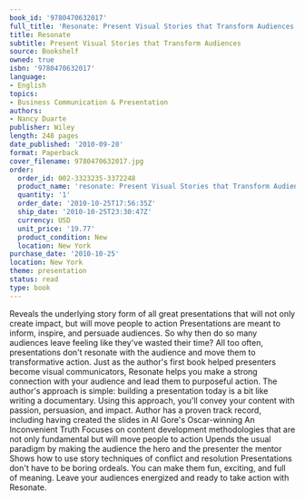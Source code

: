 ```yaml
---
book_id: '9780470632017'
full_title: 'Resonate: Present Visual Stories that Transform Audiences'
title: Resonate
subtitle: Present Visual Stories that Transform Audiences
source: Bookshelf
owned: true
isbn: '9780470632017'
language:
- English
topics:
- Business Communication & Presentation
authors:
- Nancy Duarte
publisher: Wiley
length: 248 pages
date_published: '2010-09-28'
format: Paperback
cover_filename: 9780470632017.jpg
order:
  order_id: 002-3323235-3372248
  product_name: 'resonate: Present Visual Stories that Transform Audiences'
  quantity: '1'
  order_date: '2010-10-25T17:56:35Z'
  ship_date: '2010-10-25T23:30:47Z'
  currency: USD
  unit_price: '19.77'
  product_condition: New
  location: New York
purchase_date: '2010-10-25'
location: New York
theme: presentation
status: read
type: book
---
```

Reveals the underlying story form of all great presentations that will not only create impact, but will move people to action Presentations are meant to inform, inspire, and persuade audiences. So why then do so many audiences leave feeling like they've wasted their time? All too often, presentations don't resonate with the audience and move them to transformative action.
Just as the author's first book helped presenters become visual communicators, Resonate helps you make a strong connection with your audience and lead them to purposeful action. The author's approach is simple: building a presentation today is a bit like writing a documentary. Using this approach, you'll convey your content with passion, persuasion, and impact.
Author has a proven track record, including having created the slides in Al Gore's Oscar-winning An Inconvenient Truth
Focuses on content development methodologies that are not only fundamental but will move people to action Upends the usual paradigm by making the audience the hero and the presenter the mentor Shows how to use story techniques of conflict and resolution Presentations don't have to be boring ordeals. You can make them fun, exciting, and full of meaning. Leave your audiences energized and ready to take action with Resonate.

